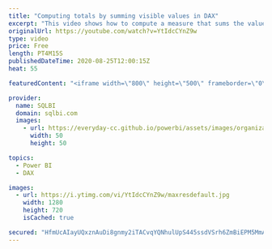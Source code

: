 ```yaml
---
title: "Computing totals by summing visible values in DAX"
excerpt: "This video shows how to compute a measure that sums the values produced row by row in the visual into the visual total, instead of recomputing the total value in the filter context of the total. Article and download: https://sql.bi/89870"
originalUrl: https://youtube.com/watch?v=YtIdcCYnZ9w
type: video
price: Free
length: PT4M15S
publishedDateTime: 2020-08-25T12:00:15Z
heat: 55

featuredContent: "<iframe width=\"800\" height=\"500\" frameborder=\"0\" src=\"https://www.youtube.com/embed/YtIdcCYnZ9w\" allow=\"accelerometer; autoplay; encrypted-media; gyroscope; picture-in-picture\" allowfullscreen></iframe>"

provider:
  name: SQLBI
  domain: sqlbi.com
  images:
    - url: https://everyday-cc.github.io/powerbi/assets/images/organizations/sqlbi.com-50x50.jpg
      width: 50
      height: 50

topics:
  - Power BI
  - DAX

images:
  - url: https://i.ytimg.com/vi/YtIdcCYnZ9w/maxresdefault.jpg
    width: 1280
    height: 720
    isCached: true

secured: "HfmUcAIayUQxznAuDi8gnmy2iTACvqYQNhulUpS445ssdVSrh6ZmBiEPM5MmA15W3ds6DtsYVk7iIr8u5E7O81B6Ggss6QA3s9Vm97mclcpwKMrafdiK1s0k3EGOvU+Tfhb5pEWzUs/lw6DJnQsbVGbHCelCSIEdJYTQfYmjRxCTWY2z4t0X2xJoBLb08mrzP21t8RBPPxFqfZqrJoXBTpHf5x5RsoDnA4+RBUkumKS+rOZXb9I/Yud6uV3g7Kgl25ydJCBqjd5+Sp0HWgmb2vWGnn8cXzY5Ql5/usj/M1HfClluzBCoJAqEHRadGctdY/PMBKScrU7LgbDrSpGke0hLyeHAbT1boctWRYybhNew5sK9zOlDyagGrKr0hhg8CWhTNZOZ2/8VvNK6DuLbdpP80tri6Ciig3V3EN6QJNk=;3rrTyHgNFUlW8CH8LkOU6Q=="
---
```


